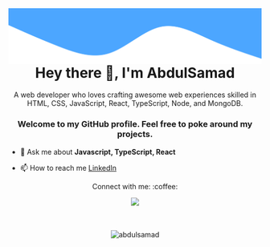 <img src="readme/background.svg" align="right" />

<h1 align="center">Hey there 👋, I'm AbdulSamad</h1>
<p align="center">A web developer who loves crafting awesome web experiences skilled in HTML, CSS, JavaScript, React, TypeScript, Node, and MongoDB.</p>
<h3 align="center">Welcome to my GitHub profile. Feel free to poke around my projects.</h3>

- 💬 Ask me about **Javascript, TypeScript, React**

- 📫 How to reach me <a href="https://www.linkedin.com/in/abdulsamad-ansari" target="_blank" title="Linkedin">
  LinkedIn
  </a>

<p align="center">
	Connect with me: :coffee:
</p>

<p align="center">
	<a href="https://www.linkedin.com/in/abdulsamad-ansari" target="_blank" title="Linkedin">
		<img src="https://img.shields.io/badge/-LinkedIn-blue?style=flat&logo=Linkedin&logoColor=white" />
	</a>
</p>

<br />

<p align="center"><img align="center" src="https://github-readme-stats.vercel.app/api/top-langs?username=abdulsamad&show_icons=true&locale=en&layout=compact" alt="abdulsamad" /></p>

<!-- <p>&nbsp;<img align="center" src="https://github-readme-stats.vercel.app/api?username=abdulsamad&show_icons=true&locale=en" alt="abdulsamad" /></p>

<p align="center">
	<img src="https://github-readme-streak-stats.herokuapp.com?user=abdulsamad&" alt="abdulsamad github streak" />
</p> -->
